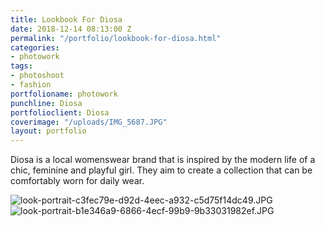 ```yaml
---
title: Lookbook For Diosa
date: 2018-12-14 08:13:00 Z
permalink: "/portfolio/lookbook-for-diosa.html"
categories:
- photowork
tags:
- photoshoot
- fashion
portfolioname: photowork
punchline: Diosa
portfolioclient: Diosa
coverimage: "/uploads/IMG_5687.JPG"
layout: portfolio
---
```


Diosa is a local womenswear brand that is inspired by the modern life of a chic, feminine and playful girl. They aim to create a collection that can be comfortably worn for daily wear. 

![look-portrait-c3fec79e-d92d-4eec-a932-c5d75f14dc49.JPG](/uploads/look-portrait-c3fec79e-d92d-4eec-a932-c5d75f14dc49.JPG)![look-portrait-b1e346a9-6866-4ecf-99b9-9b33031982ef.JPG](/uploads/b1e346a9-6866-4ecf-99b9-9b33031982ef.JPG)
